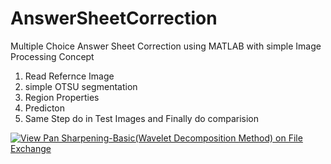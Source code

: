 # AnswerSheetCorrection
Multiple Choice Answer Sheet Correction using MATLAB with simple Image Processing Concept
1. Read Refernce Image
2. simple OTSU segmentation
3. Region Properties
4. Predicton
5. Same Step do in Test Images and Finally do comparision 

[![View Pan Sharpening-Basic(Wavelet Decomposition Method) on File Exchange](https://www.mathworks.com/matlabcentral/images/matlab-file-exchange.svg)](https://in.mathworks.com/matlabcentral/fileexchange/74315-pan-sharpening-basic-wavelet-decomposition-method)
